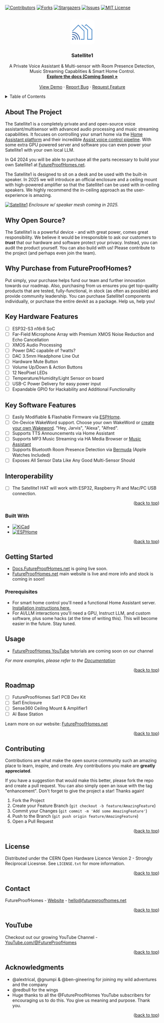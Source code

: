 <a name="readme-top"></a>
<!--
*** Readme based upon Best-README-Template.
-->



<!-- PROJECT SHIELDS -->
<!--
*** I'm using markdown "reference style" links for readability.
*** Reference links are enclosed in brackets [ ] instead of parentheses ( ).
*** See the bottom of this document for the declaration of the reference variables
*** for contributors-url, forks-url, etc. This is an optional, concise syntax you may use.
*** https://www.markdownguide.org/basic-syntax/#reference-style-links
-->
[![Contributors][contributors-shield]][contributors-url]
[![Forks][forks-shield]][forks-url]
[![Stargazers][stars-shield]][stars-url]
[![Issues][issues-shield]][issues-url]
[![MIT License][license-shield]][license-url]


<!-- PROJECT LOGO -->
<br />
<div align="center">
  <a href="https://github.com/FutureProofHomes/Satellite1-Hardware">
    <img src="assets/images/logo.png" alt="Logo" width="80" height="80" style="border-radius:10%">
  </a>

<h3 align="center">Satellite1</h3>

  <p align="center">
    A Private Voice Assistant & Multi-sensor with Room Presence Detection, Music Streaming Capablities & Smart Home Control.
    <br />
    <a href="https://docs.futureproofhomes.net"><strong>Explore the docs (Coming Soon) »</strong></a>
    <br />
    <br />
    <a href="https://www.youtube.com/@futureproofhomes">View Demo</a>
    ·
    <a href="https://github.com/FutureProofHomes/Satellite1-Hardware/issues/new?labels=bug&template=bug-report---.md">Report Bug</a>
    ·
    <a href="https://github.com/FutureProofHomes/Satellite1-Hardware/issues/new?labels=enhancement&template=feature-request---.md">Request Feature</a>
  </p>
</div>



<!-- TABLE OF CONTENTS -->
<details>
  <summary>Table of Contents</summary>
  <ol>
    <li>
      <a href="#about-the-project">About The Project</a>
      <ul>
        <li><a href="#built-with">Built With</a></li>
      </ul>
    </li>
    <li>
      <a href="#getting-started">Getting Started</a>
      <ul>
        <li><a href="#prerequisites">Prerequisites</a></li>
      </ul>
    </li>
    <li><a href="#usage">Usage</a></li>
    <li><a href="#roadmap">Roadmap</a></li>
    <li><a href="#contributing">Contributing</a></li>
    <li><a href="#license">License</a></li>
    <li><a href="#contact">Contact</a></li>
    <li><a href="#acknowledgments">Acknowledgments</a></li>
  </ol>
</details>



<!-- ABOUT THE PROJECT -->
## About The Project
The Satellite1 is a completely private and and open-source voice assistant/multisensor with advanced audio processing and music streaming capabilities. It focuses on controlling your smart home via the [Home Assistant platform](https://www.home-assistant.io/) and their incredible [Assist voice control pipeline](https://www.home-assistant.io/voice_control/). With some extra GPU powered server and software you can even power your Satellite1 with your own local LLM.

In Q4 2024 you will be able to purchase all the parts necessary to build your own Satellite1 at [FutureProofHomes.net](https://futureproofhomes.net).

The Satellite1 is designed to sit on a desk and be used with the built-in speaker.  In 2025 we will introduce an official enclosure and a ceiling mount with high-powered amplifier so that the Satellite1 can be used with in-ceiling speakers.  We highly recommend the in-ceiling approach as the user-experience is amazing.

[![Satellite1][combo_render]](https://futureproofhomes.net/)
<i>Enclosure w/ speaker mesh coming in 2025.</i>

## Why Open Source?
The Satellite1 is a powerful device - and with great power, comes great responsibility.  We believe it would be irresponsible to ask our customers to **_trust_** that our hardware and software protect your privacy.  Instead, you can audit the product yourself.  You can also build with us!  Please contribute to the project (and perhaps even join the team).

## Why Purchase from FutureProofHomes?
Put simply, your purchase helps fund our team and further innovation towards our roadmap.  Also, purchasing from us ensures you get top-quality products that are tested, fully-functional, in stock (as often as possible) and provide community leadership.  You can purchase Satellite1 components individually, or purchase the entire devkit as a package.  Help us, help you!

## Key Hardware Features
- [ ] ESP32-S3 n16r8 SoC
- [ ] Far-Field Microphone Array with Premium XMOS Noise Reduction and Echo Cancellation
- [ ] XMOS Audio Processing
- [ ] Power DAC capabile of ?watts?
- [ ] DAC 3.5mm Headphone Line Out
- [ ] Hardware Mute Button
- [ ] Volume Up/Down & Action Buttons
- [ ] 12 NeoPixel LEDs
- [ ] Temperature/Humidity/Light Sensor on board
- [ ] USB-C Power Delivery for easy power input
- [ ] Expandable GPIO for Hackability and Additional Functionality

## Key Software Features
- [ ] Easily Modifiable & Flashable Firmware via [ESPHome](https://esphome.io/index.html).
- [ ] On-Device WakeWord support.  Choose your own WakeWord or [create your own Wakeword](https://www.home-assistant.io/voice_control/create_wake_word/).  "Hey, Jarvis", "Alexa", "Alfred".
- [ ] Supports TTS Announcements via Home Assistant
- [ ] Supports MP3 Music Streaming via HA Media Browser or [Music Assistant](https://music-assistant.io/)
- [ ] Supports Bluetooth Room Presence Detection via [Bermuda](https://github.com/agittins/bermuda?tab=readme-ov-file) (Apple Watches Included)
- [ ] Exposes All Sensor Data Like Any Good Multi-Sensor Should

## Interoperability
- [ ] The Satellite1 HAT will work with ESP32, Raspberry Pi and Mac/PC USB connection.


<p align="right">(<a href="#readme-top">back to top</a>)</p>


### Built With

* [![KiCad][kicad.org]][kicad-url]
* [![ESPHome][esphome.io]][esphome-url]

<p align="right">(<a href="#readme-top">back to top</a>)</p>



<!-- GETTING STARTED -->
## Getting Started

- [Docs.FutureProofHomes.net](https://docs.futureproofhomes.net) is going live soon.
- [FutureProofHomes.net](https://futureproofhomes.net) main website is live and more info and stock is coming in soon!

<!-- This is an example of how you may give instructions on setting up your project locally.
To get a local copy up and running follow these simple example steps. -->

### Prerequisites

- For smart home control you'll need a functional Home Assistant server.  [Installation instructions here.](https://www.home-assistant.io/installation/)
- For AI/LLM interactions you'll need a GPU, Instruct LLM, and custom software, plus some hacks (at the time of writing this).  This will become easier in the future.  Stay tuned.

<!-- This is an example of how to list things you need to use the software and how to install them.
* npm
  ```sh
  npm install npm@latest -g
  ``` -->


<!-- USAGE EXAMPLES -->
## Usage

- [FutureProofHomes YouTube](https://www.youtube.com/@futureproofhomes) tutorials are coming soon on our channel

<!-- Use this space to show useful examples of how a project can be used. Additional screenshots, code examples and demos work well in this space. You may also link to more resources. -->

_For more examples, please refer to the [Documentation](https://docs.futureproofhomes.net)_

<p align="right">(<a href="#readme-top">back to top</a>)</p>



<!-- ROADMAP -->
## Roadmap

- [ ] FutureProofHomes Sat1 PCB Dev Kit
- [ ] Sat1 Enclosure
- [ ] Sense360 Ceiling Mount & Amplifier1
- [ ] AI Base Station

Learn more on our website: [FutureProofHomes.net](https://futureproofhomes.net)

<p align="right">(<a href="#readme-top">back to top</a>)</p>



<!-- CONTRIBUTING -->
## Contributing

Contributions are what make the open source community such an amazing place to learn, inspire, and create. Any contributions you make are **greatly appreciated**.

If you have a suggestion that would make this better, please fork the repo and create a pull request. You can also simply open an issue with the tag "enhancement".
Don't forget to give the project a star! Thanks again!

1. Fork the Project
2. Create your Feature Branch (`git checkout -b feature/AmazingFeature`)
3. Commit your Changes (`git commit -m 'Add some AmazingFeature'`)
4. Push to the Branch (`git push origin feature/AmazingFeature`)
5. Open a Pull Request

<p align="right">(<a href="#readme-top">back to top</a>)</p>



<!-- LICENSE -->
## License

Distributed under the CERN Open Hardware Licence Version 2 - Strongly Reciprocal Licesnse. See `LICENSE.txt` for more information.

<p align="right">(<a href="#readme-top">back to top</a>)</p>


<!-- CONTACT -->
## Contact

FutureProofHomes  - [Website](https://futureproofhomes.net/) - hello@futureproofhomes.net

<p align="right">(<a href="#readme-top">back to top</a>)</p>

<!-- YouTube -->
## YouTube

Checkout out our growing YouTube Channel  - [YouTube.com/@FutureProofHomes](https://www.youtube.com/@futureproofhomes)

<p align="right">(<a href="#readme-top">back to top</a>)</p>

<!-- ACKNOWLEDGMENTS -->
## Acknowledgments

* @alextrical, @gnumpi & @ben-gineering for joining my wild adventures and the company
* @redbull for the wings
* Huge thanks to all the @FutureProofHomes YouTube subscribers for encouraging us to do this.  You give us meaning and purpose.  Thank you.

<p align="right">(<a href="#readme-top">back to top</a>)</p>



<!-- MARKDOWN LINKS & IMAGES -->
<!-- https://www.markdownguide.org/basic-syntax/#reference-style-links -->
[contributors-shield]: https://img.shields.io/github/contributors/FutureProofHomes/Satellite1-Hardware.svg?style=for-the-badge
[contributors-url]: https://github.com/FutureProofHomes/Satellite1-Hardware/graphs/contributors
[forks-shield]: https://img.shields.io/github/forks/FutureProofHomes/Satellite1-Hardware.svg?style=for-the-badge
[forks-url]: https://github.com/FutureProofHomes/Satellite1-Hardware/network/members
[stars-shield]: https://img.shields.io/github/stars/FutureProofHomes/Satellite1-Hardware.svg?style=for-the-badge
[stars-url]: https://github.com/FutureProofHomes/Satellite1-Hardware/stargazers
[issues-shield]: https://img.shields.io/github/issues/FutureProofHomes/Satellite1-Hardware.svg?style=for-the-badge
[issues-url]: https://github.com/FutureProofHomes/Satellite1-Hardware/issues
[license-shield]: https://img.shields.io/github/license/FutureProofHomes/Satellite1-Hardware.svg?style=for-the-badge
[license-url]: https://github.com/FutureProofHomes/Satellite1-Hardware/blob/master/LICENSE.txt
[linkedin-shield]: https://img.shields.io/badge/-LinkedIn-black.svg?style=for-the-badge&logo=linkedin&colorB=555
[linkedin-url]: https://linkedin.com/in/linkedin_username
[genaimockup]: assets/images/mockup.png
[combo_render]: assets/images/combo_render.png
[kicad.org]: https://img.shields.io/badge/KiCad-314CB0?style=for-the-badge&logo=kicad&logoColor=white
[kicad-url]: https://www.kicad.org/
[esphome.io]: https://img.shields.io/badge/-ESPHome-000000?style=for-the-badge&logo=esphome&logoColor=white
[esphome-url]: https://esphome.io/
